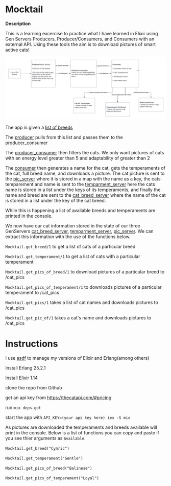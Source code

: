# Mocktail

**Description**

This is a learning excercise to practice what I have learned in Elixir using Gen 
Servers Producers, Producer/Consumers, and Consumers
with an external API. Using these tools the aim is to download pictures of smart 
active cats!

![App Flow Chart](assets/cat_api.jpeg)

The app is given a [list of breeds](lib/mocktail/breed_list.ex) 

The [producer](lib/mocktail/producer.ex) pulls from this list and passes them to the 
producer_consumer

The [producer_consumer](lib/mocktail/producer_consumer.ex) then filters the cats. We 
only want pictures of cats with an energy level greater than 5 and adaptability of 
greater than 2

The [consumer](lib/mocktail/consumer.ex) then generates a name for the cat, gets the 
temperaments of the cat, full breed name, and downloads a picture. The cat picture is
sent to the [pic_server](lib/mocktail/pic_server.ex) where it is stored in a map with
the name as a key, the cats temparement and name is sent to the [temparment_server](lib/mocktail/temperament_server.ex)
here the cats name is stored in a list under the keys of its temperaments, and finally
the name and breed are sent to the [cat_breed_server](lib/mocktail/cat_breed_server.ex) 
where the name of the cat is stored in a list under the key of the cat breed.

While this is happening a list of available breeds and temperaments are printed in the
console.

We now have our cat information stored in the state of our three GenServers [cat_breed_server](lib/mocktail/cat_breed_server.ex),
[temparment_server](lib/mocktail/temperament_server.ex), [pic_server](lib/mocktail/pic_server.ex). We can extract this information with the use of the functions below.

`Mocktail.get_breed/1` to get a list of cats of a particular breed

`Mocktail.get_temperament/1` to get a list of cats with a particular temperament

`Mocktail.get_pics_of_breed/1` to download pictures of a particular breed to /cat_pics

`Mocktail.get_pics_of_temperament/1` to downloads pictures of a particular temperament 
to /cat_pics

`Mocktail.get_pics/1` takes a list of cat names and downloads pictures to /cat_pics

`Mocktail.get_pic_of/1` takes a cat's name and downloads pictures to /cat_pics

# Instructions

I use [asdf](https://asdf-vm.com/guide/getting-started.html) to manage my versions of Elixir and Erlang(among others)

Install Erlang 25.2.1

Install Elixir 1.14

clone the repo from Github

get an api key from https://thecatapi.com/#pricing

run `mix deps.get`

start the app with `API_KEY=(your api key here) iex -S mix`

As pictures are downloaded the temperaments and breeds available will print in the console.
Below is a list of functions you can copy and paste if you see thier arguments as `Available`.

`Mocktail.get_breed("Cymric")`

`Mocktail.get_temperament("Gentle")`

`Mocktail.get_pics_of_breed("Balinese")`

`Mocktail.get_pics_of_temperament("Loyal")`
